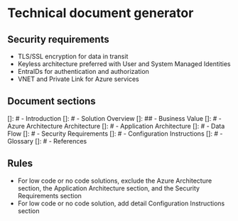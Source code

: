 # Technical document generator

## Security requirements

- TLS/SSL encryption for data in transit
- Keyless architecture preferred with User and System Managed Identities
- EntraIDs for authentication and authorization
- VNET and Private Link for Azure services

## Document sections

[]: # - Introduction
[]: # - Solution Overview
[]: ## - Business Value
[]: # - Azure Architecture Architecture
[]: # - Application Architecture
[]: # - Data Flow
[]: # - Security Requirements
[]: # - Configuration Instructions
[]: # - Glossary
[]: # - References

## Rules
- For low code or no code solutions, exclude the Azure Architecture section, the Application Architecture section, and the Security Requirements section
- For low code or no code solution, add detail Configuration Instructions section
